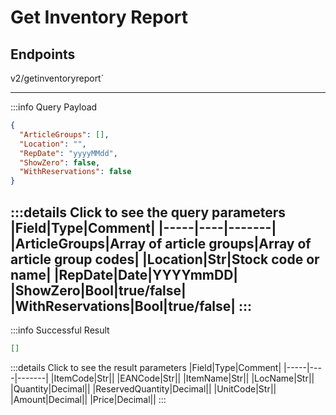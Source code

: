 # Get Inventory Report

## Endpoints

<!--@include: @/dist/md/api_url.md-->v2/getinventoryreport`

---
:::info Query Payload
```json
{
  "ArticleGroups": [],
  "Location": "",
  "RepDate": "yyyyMMdd",
  "ShowZero": false,
  "WithReservations": false
}
```
:::details Click to see the query parameters
|Field|Type|Comment|
|-----|----|-------|
|ArticleGroups|Array of article groups|Array of article group codes|
|Location|Str|Stock code or name|
|RepDate|Date|YYYYmmDD|
|ShowZero|Bool|true/false|
|WithReservations|Bool|true/false|
:::
---
:::info Successful Result
```json
[]
```
:::details Click to see the result parameters
|Field|Type|Comment|
|-----|----|-------|
|ItemCode|Str||
|EANCode|Str||
|ItemName|Str||
|LocName|Str||
|Quantity|Decimal||
|ReservedQuantity|Decimal||
|UnitCode|Str||
|Amount|Decimal||
|Price|Decimal||
:::
